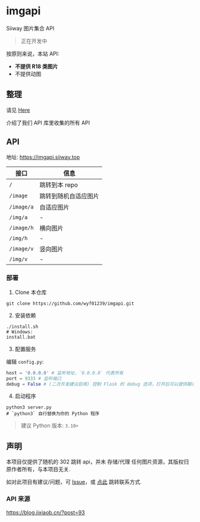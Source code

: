 # imgapi

Siiway 图片集合 API

> 正在开发中

按原则来说，本站 API:
- **不提供 R18 类图片**
- 不提供动图

## 整理

请见 [Here](./sites.md)

介绍了我们 API 库里收集的所有 API

## API

地址: https://imgapi.siiway.top

| 接口       | 信息                 |
| ---------- | -------------------- |
| `/`        | 跳转到本 repo        |
| `/image`   | 跳转到随机自适应图片 |
| `/image/a` | 自适应图片           |
| `/img/a`   | -                    |
| `/image/h` | 横向图片             |
| `/img/h`   | -                    |
| `/image/v` | 竖向图片             |
| `/img/v`   | -                    |

<!-- 会在我们的 API 库里随机选择返回

~~有 `Json` 和 `图片` 两种调用方式~~

只有图片返回，因为 json 字段名各站不同 -->

### 部署

1. Clone 本仓库

```shell
git clone https://github.com/wyf01239/imgapi.git
```

2. 安装依赖

```shell
./install.sh
# Windows:
install.bat
```

3. 配置服务

编辑 `config.py`:

```py
host = '0.0.0.0' # 监听地址，`0.0.0.0` 代表所有
port = 9333 # 监听端口
debug = False # (二次开发建议启用) 控制 Flask 的 debug 选项，打开后可以提供脚本热重载 (ps: 没写好就保存容易使其因语法问题崩溃)
```

4. 启动程序

```shell
python3 server.py
# `python3` 自行替换为你的 Python 程序
```

> 建议 Python 版本: `3.10+`

## 声明

本项目仅提供了随机的 302 跳转 api，并未 存储/代理 任何图片资源，其版权归原作者所有，与本项目无关.

如对此项目有建议/问题，可 [Issue](https://github.com/wyf01239/imgapi/issue/new)，或 [点此](https://wyf9.top/#/contact) 跳转联系方式.

### API 来源

https://blog.jixiaob.cn/?post=93